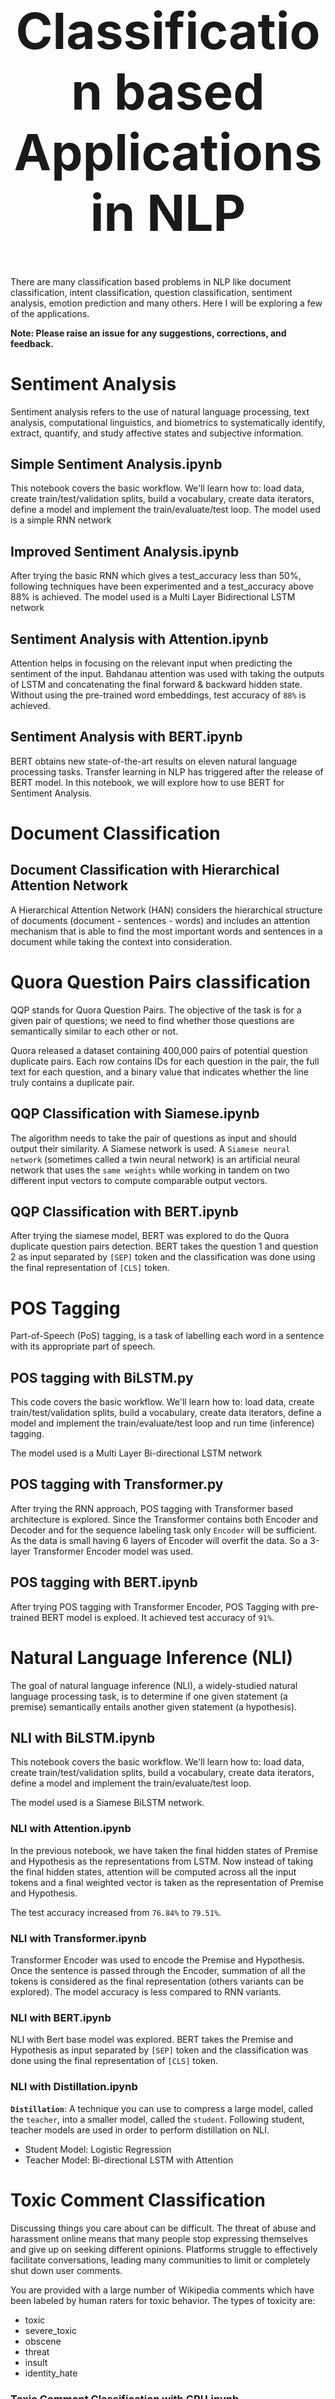 <h1 align="center" style="font-size:80px">
    Classification based Applications in NLP
</h1>

There are many classification based problems in NLP like document classification, intent classification, question classification, sentiment analysis, emotion prediction and many others. Here I will be exploring a few of the applications.

**Note: Please raise an issue for any suggestions, corrections, and feedback.**

# Sentiment Analysis

Sentiment analysis refers to the use of natural language processing, text analysis, computational linguistics, and biometrics to systematically identify, extract, quantify, and study affective states and subjective information.

## Simple Sentiment Analysis.ipynb

This notebook covers the basic workflow. We'll learn how to: load data, create train/test/validation splits, build a vocabulary, create data iterators, define a model and implement the train/evaluate/test loop. The model used is a simple RNN network

## Improved Sentiment Analysis.ipynb

After trying the basic RNN which gives a test_accuracy less than 50%, following techniques have been experimented and a test_accuracy above 88% is achieved. The model used is a Multi Layer Bidirectional LSTM network

## Sentiment Analysis with Attention.ipynb

Attention helps in focusing on the relevant input when predicting the sentiment of the input. Bahdanau attention was used with taking the outputs of LSTM and concatenating the final forward & backward hidden state. Without using the pre-trained word embeddings, test accuracy of `88%` is achieved.

## Sentiment Analysis with BERT.ipynb

BERT obtains new state-of-the-art results on eleven natural language processing tasks. Transfer learning in NLP has triggered after the release of BERT model. In this notebook, we will explore how to use BERT for Sentiment Analysis.

# Document Classification

## Document Classification with Hierarchical Attention Network

A Hierarchical Attention Network (HAN) considers the hierarchical structure of documents (document - sentences - words) and includes an attention mechanism that is able to find the most important words and sentences in a document while taking the context into consideration.

# Quora Question Pairs classification

QQP stands for Quora Question Pairs. The objective of the task is for a given pair of questions; we need to find whether those questions are semantically similar to each other or not.

Quora released a dataset containing 400,000 pairs of potential question duplicate pairs. Each row contains IDs for each question in the pair, the full text for each question, and a binary value that indicates whether the line truly contains a duplicate pair.

## QQP Classification with Siamese.ipynb

The algorithm needs to take the pair of questions as input and should output their similarity. A Siamese network is used. A `Siamese neural network` (sometimes called a twin neural network) is an artificial neural network that uses the `same weights` while working in tandem on two different input vectors to compute comparable output vectors.

## QQP Classification with BERT.ipynb

After trying the siamese model, BERT was explored to do the Quora duplicate question pairs detection. BERT takes the question 1 and question 2 as input separated by `[SEP]` token and the classification was done using the final representation of `[CLS]` token.

# POS Tagging

Part-of-Speech (PoS) tagging, is a task of labelling each word in a sentence with its appropriate part of speech.

## POS tagging with BiLSTM.py

This code covers the basic workflow. We'll learn how to: load data, create train/test/validation splits, build a vocabulary, create data iterators, define a model and implement the train/evaluate/test loop and run time (inference) tagging.

The model used is a Multi Layer Bi-directional LSTM network

## POS tagging with Transformer.py

After trying the RNN approach, POS tagging with Transformer based architecture is explored. Since the Transformer contains both Encoder and Decoder and for the sequence labeling task only `Encoder` will be sufficient. As the data is small having 6 layers of Encoder will overfit the data. So a 3-layer Transformer Encoder model was used.

## POS tagging with BERT.ipynb

After trying POS tagging with Transformer Encoder, POS Tagging with pre-trained BERT model is exploed. It achieved test accuracy of `91%`.

# Natural Language Inference (NLI)

The goal of natural language inference (NLI), a widely-studied natural language processing task, is to determine if one given statement (a premise) semantically entails another given statement (a hypothesis).

## NLI with BiLSTM.ipynb

This notebook covers the basic workflow. We'll learn how to: load data, create train/test/validation splits, build a vocabulary, create data iterators, define a model and implement the train/evaluate/test loop.

The model used is a Siamese BiLSTM network.

### NLI with Attention.ipynb

In the previous notebook, we have taken the final hidden states of Premise and Hypothesis as the representations from LSTM. Now instead of taking the final hidden states, attention will be computed across all the input tokens and a final weighted vector is taken as the representation of Premise and Hypothesis. 

The test accuracy increased from `76.84%` to `79.51%`.

### NLI with Transformer.ipynb

Transformer Encoder was used to encode the Premise and Hypothesis. Once the sentence is passed through the Encoder, summation of all the tokens is considered as the final representation (others variants can be explored). The model accuracy is less compared to RNN variants.

### NLI with BERT.ipynb

NLI with Bert base model was explored. BERT takes the Premise and Hypothesis as input separated by `[SEP]` token and the classification was done using the final representation of `[CLS]` token.

### NLI with Distillation.ipynb

**`Distillation`**: A technique you can use to compress a large model, called the `teacher`, into a smaller model, called the `student`. Following student, teacher models are used in order to perform distillation on NLI.

- Student Model: Logistic Regression
- Teacher Model: Bi-directional LSTM with Attention

# Toxic Comment Classification

Discussing things you care about can be difficult. The threat of abuse and harassment online means that many people stop expressing themselves and give up on seeking different opinions. Platforms struggle to effectively facilitate conversations, leading many communities to limit or completely shut down user comments.

You are provided with a large number of Wikipedia comments which have been labeled by human raters for toxic behavior. The types of toxicity are:

- toxic
- severe_toxic
- obscene
- threat
- insult
- identity_hate

### Toxic Comment Classification with GRU.ipynb

This notebook covers the basic workflow. We'll learn how to: load data, data analysis, create train/test/validation splits, build a vocabulary, create data iterators, define a model and implement the train/evaluate/test loop.

The model used is a Bi-directional GRU network.

A test accuracy of `99.42%` was achieved. A test accuracy of `99.42%` was achieved. Also contains the implementation of ROC AUC metric.

### Improved Toxic Comment Classification.ipynb

With `Categorical Cross Entropy` as the loss, roc_auc score of `0.5` is achieved. By changing the loss to `Binary Cross Entropy` and also modifying the model a bit by adding pooling layers (max, mean), the roc_auc score improved to `0.9873`.

# Grammatically Correct Sentence

Can artificial neural networks have the ability to judge the grammatical acceptability of a sentence? In order to explore this task, the Corpus of Linguistic Acceptability (CoLA) dataset is used. CoLA is a set of sentences labeled as grammatically correct or incorrect. 

### CoLA with BERT.ipynb

BERT obtains new state-of-the-art results on eleven natural language processing tasks. Transfer learning in NLP has triggered after the release of BERT model. In this notebook, how to use BERT for classifying whether a sentence is grammatically correct or not using CoLA dataset is explored.


### CoLA with DistilBERT.ipynb

**`Distillation`**: A technique you can use to compress a large model, called the `teacher`, into a smaller model, called the `student`. Following student, teacher models are used in order to perform distillation on CoLA.

- Student Model: Distilbert base uncased
- Teacher Model: Bert base uncased

# NER Tagging

Named-Entity-Recognition (NER) tagging, is a task of labelling each word in a sentence with its appropriate entity.

## NER tagging with BiLSTM.ipynb

This code covers the basic workflow. We'll see how to: load data, create train/test/validation splits, build a vocabulary, create data iterators, define a model and implement the train/evaluate/test loop and train, test the model.

The model used is a Bi-directional LSTM network

## NER tagging with BiLSTM-CRF.ipynb

In the case of Sequence tagging (NER) the tag of a current word might depend on previous word's tag. (ex: New York).

Without a CRF, we would have simply used a single linear layer to transform the output of the Bidirectional LSTM into scores for each tag. These are known as `emission scores`, which are a representation of the likelihood of the word being a certain tag.

A CRF calculates not only the emission scores but also the `transition scores`, which are the likelihood of a word being a certain tag considering the previous word was a certain tag. Therefore the transition scores measure how likely it is to transition from one tag to another.

For decoding, `Viterbi` algorithm is used.

Since we're using CRFs, we're not so much predicting the right label at each word as we are predicting the right label sequence for a word sequence. Viterbi Decoding is a way to do exactly this – find the most optimal tag sequence from the scores computed by a Conditional Random Field.


## NER tagging with Char-BiLSTM-CRF.ipynb

Using sub-word information in our tagging task because it can be a powerful indicator of the tags, whether they're parts of speech or entities. For example, it may learn that adjectives commonly end with "-y" or "-ul", or that places often end with "-land" or "-burg".

Therefore, our sequence tagging model uses both

- `word-level` information in the form of word embeddings.
- `character-level` information up to and including each word in both directions.

## NER tagging with Transformer.ipynb

After trying the RNN approach, POS tagging with Transformer based architecture is explored. Since the Transformer contains both Encoder and Decoder and for the sequence labeling task only `Encoder` will be sufficient. A 3-layer Transformer Encoder model was used.

## NER tagging with BERT.ipynb

After trying NER tagging with Transformer Encoder, NER Tagging with pre-trained `bert-base-cased` model is explored.

## NER tagging with Transformer-CRF.ipynb

The transformer alone is not giving good results compared to BiLSTM in the NER tagging task. Augmenting the CRF layer on top of the transformer is implemented which is improving results compared to standalone Transformer.

## NER tagging with Spacy.ipynb

SpaCy provides an exceptionally efficient statistical system for NER in python, which can assign labels to groups of tokens. It provides a default model which can recognize a wide range of named or numerical entities, which include person, organization, language, event etc.

Apart from these default entities, spaCy also gives us the liberty to add arbitrary classes to the NER model, by training the model to update it with newer trained examples.

2 new entities called **`ACTIVITY`** and **`SERVICE`** in a specific domain data (bank) are created and trained with few training samples.